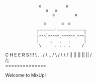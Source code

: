                    o           o
                      o   o    
                         o         o

                     o       o  o
                  ________._____________
                  |   .                |
                  |^^^.^^^^^.^^^^^^.^^^|
                  |     .   .   .      |
                   \      . . . .     /
C H E E R S !!!      \     .  .     /
                       \    ..    /
                         \      /
                           \  /
                            \/
                            ||
                            ||
                            ||
                            ||
                            ||
                            /\
                           /;;\
                      ==============

Welcome to MixUp! 
